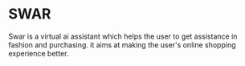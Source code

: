 # SWAR
Swar is a virtual ai assistant which helps the user to get assistance in fashion and purchasing. it aims at making the user's online shopping experience better.
